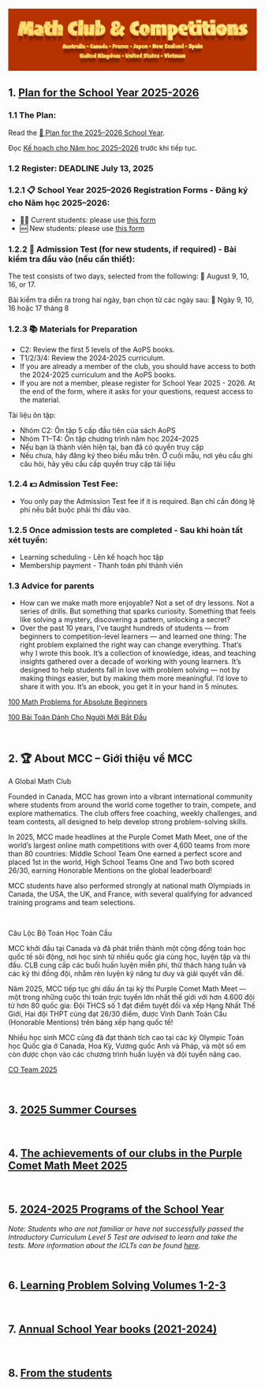 ![Math Club & Competitions (MCC)](./img/MCC-2024-Logo-Large.png)

## 1. [Plan for the School Year 2025-2026](#1-plan-for-the-school-year-2025-2026)

### 1.1 The Plan:

Read the [📗 Plan for the 2025–2026 School Year](https://drive.google.com/file/d/14pvTXzHbJYM4vlOUiAEzeKcJzZlWozdm/view?usp=share_link). 

Đọc [Kế hoạch cho Năm học 2025–2026](https://drive.google.com/file/d/14pvTXzHbJYM4vlOUiAEzeKcJzZlWozdm/view?usp=share_link) trước khi tiếp tục.

### 1.2 Register: DEADLINE July 13, 2025

### 1.2.1 📋 School Year 2025–2026 Registration Forms - Đăng ký cho Năm học 2025–2026:

- 🧑‍🎓 Current students: please use [this form](https://forms.gle/9BkNG1Z3XmrW8KycA)
- 🆕 New students: please use [this form](https://forms.gle/6Nf9eQrrkgTF3p3Q6)

### 1.2.2 📝 Admission Test (for new students, if required) - Bài kiểm tra đầu vào (nếu cần thiết): 

The test consists of two days, selected from the following: 📅 August 9, 10, 16, or 17. 

Bài kiểm tra diễn ra trong hai ngày, bạn chọn từ các ngày sau: 📅 Ngày 9, 10, 16 hoặc 17 tháng 8

### 1.2.3 📚 Materials for Preparation

- C2: Review the first 5 levels of the AoPS books. 
- T1/2/3/4: Review the 2024-2025 curriculum. 
- If you are already a member of the club, you should have access to both the 2024-2025 curriculum and the AoPS books.
- If you are not a member, please register for School Year 2025 - 2026. At the end of the form, where it asks for your questions, request access to the material.

Tài liệu ôn tập:
- Nhóm C2: Ôn tập 5 cấp đầu tiên của sách AoPS
- Nhóm T1–T4: Ôn tập chương trình năm học 2024–2025
- Nếu bạn là thành viên hiện tại, bạn đã có quyền truy cập
- Nếu chưa, hãy đăng ký theo biểu mẫu trên. Ở cuối mẫu, nơi yêu cầu ghi câu hỏi, hãy yêu cầu cấp quyền truy cập tài liệu

### 1.2.4 💵 Admission Test Fee: 

- You only pay the Admission Test fee if it is required. Bạn chỉ cần đóng lệ phí nếu bắt buộc phải thi đầu vào.

### 1.2.5 Once admission tests are completed - Sau khi hoàn tất xét tuyển:

- Learning scheduling - Lên kế hoạch học tập
- Membership payment - Thanh toán phí thành viên

### 1.3 Advice for parents

- How can we make math more enjoyable? Not a set of dry lessons. Not a series of drills. But something that sparks curiosity. Something that feels like solving a mystery, discovering a pattern, unlocking a secret?
- Over the past 10 years, I’ve taught hundreds of students — from beginners to competition-level learners — and learned one thing: The right problem explained the right way can change everything. That’s why I wrote this book. It’s a collection of knowledge, ideas, and teaching insights gathered over a decade of working with young learners. 
It’s designed to help students fall in love with problem solving — not by making things easier, but by making them more meaningful. I’d love to share it with you. It’s an ebook, you get it in your hand in 5 minutes.

[100 Math Problems for Absolute Beginners](https://www.lulu.com/shop/nghia-doan/100-math-problems-for-absolute-beginners/ebook/product-p69y785.html?page=1&pageSize=4)

[100 Bài Toán Dành Cho Người Mới Bắt Đầu](https://www.lulu.com/shop/nghia-doan/100-bài-toán-dành-cho-người-mới-bắt-đầu/ebook/product-rm68v54.html?page=1&pageSize=4)

&nbsp;

## 2. 🏆 About MCC – Giới thiệu về MCC

A Global Math Club

Founded in Canada, MCC has grown into a vibrant international community where students from around the world come together to train, compete, and explore mathematics. The club offers free coaching, weekly challenges, and team contests, all designed to help develop strong problem-solving skills.

In 2025, MCC made headlines at the Purple Comet Math Meet, one of the world’s largest online math competitions with over 4,600 teams from more than 80 countries: Middle School Team One earned a perfect score and placed 1st in the world, High School Teams One and Two both scored 26/30, earning Honorable Mentions on the global leaderboard!

MCC students have also performed strongly at national math Olympiads in Canada, the USA, the UK, and France, with several qualifying for advanced training programs and team selections.

&nbsp;

Câu Lộc Bộ Toán Học Toàn Cầu

MCC khởi đầu tại Canada và đã phát triển thành một cộng đồng toán học quốc tế sôi động, nơi học sinh từ nhiều quốc gia cùng học, luyện tập và thi đấu. CLB cung cấp các buổi huấn luyện miễn phí, thử thách hàng tuần và các kỳ thi đồng đội, nhằm rèn luyện kỹ năng tư duy và giải quyết vấn đề.

Năm 2025, MCC tiếp tục ghi dấu ấn tại kỳ thi Purple Comet Math Meet — một trong những cuộc thi toán trực tuyến lớn nhất thế giới với hơn 4.600 đội từ hơn 80 quốc gia: Đội THCS số 1 đạt điểm tuyệt đối và xếp Hạng Nhất Thế Giới, Hai đội THPT cùng đạt 26/30 điểm, được Vinh Danh Toàn Cầu (Honorable Mentions) trên bảng xếp hạng quốc tế!

Nhiều học sinh MCC cũng đã đạt thành tích cao tại các kỳ Olympic Toán học Quốc gia ở Canada, Hoa Kỳ, Vương quốc Anh và Pháp, và một số em còn được chọn vào các chương trình huấn luyện và đội tuyển nâng cao.

[CO Team 2025](./img/co-team-2025.png)

&nbsp;

## 3. [2025 Summer Courses](./25-sc.md)

&nbsp;

## 4. [The achievements of our clubs in the Purple Comet Math Meet 2025](./purple-comet.md)

&nbsp;

## 5. [2024-2025 Programs of the School Year](./24-25-programs.md)

*Note: Students who are not familiar or have not successfully passed the Introductory Curriculum Level 5 Test are advised to learn and take the tests. More information about the ICLTs can be found [here](./iclt.md).*

<!-- ## [D. Entrance Test (Day 1 & 2)](./24-25-et.md)

Below are the books containing tens of thousands of problems and solutions that students are advised to use for learning problem solving: the first set is our own *Learning Problem Solving* volumes and the previous school year books. -->

&nbsp;

## 6. [Learning Problem Solving Volumes 1-2-3](./lps-volumes.md)

&nbsp;

## 7. [Annual School Year books (2021-2024)](./annual-books.md)

&nbsp;

## 8. [From the students](./from-students.md)